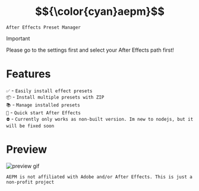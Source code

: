 # $${\color{cyan}aepm}$$
`After Effects Preset Manager`

> [!IMPORTANT]
> Please go to the settings first and select your After Effects path first!
# Features
`✅` - `Easily install effect presets`<br>
`📦` - `Install multiple presets with ZIP`<br>
`📚` - `Manage installed presets`<br>
`🎦` - `Quick start After Effects`<br>
`⛔` - `Currently only works as non-built version. Im new to nodejs, but it will be fixed soon`
# Preview
![preview gif](https://github.com/opiv/opiv/blob/main/img/preview.gif?raw=true)

`AEPM is not affiliated with Adobe and/or After Effects. This is just a non-profit project`
